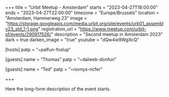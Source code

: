 +++
title = "Urbit Meetup - Amsterdam"
starts = "2023-04-27T18:00:00"
ends = "2023-04-27T22:00:00"
timezone = "Europe/Brussels"
location = "Amsterdam, Hammerweg 23"
image = "https://storage.googleapis.com/media.urbit.org/site/events/urb01_assembly23_std_1-1.png"
registration_url = "https://www.meetup.com/urbit-sf/events/290917526/"
description = "Second meetup in Amsterdam 2023"
dark = true
darken_image = "true"
youtube = "dQw4w9WgXcQ"

[hosts]
patp = “~palfun-foslup“

[guests]
name = “Thomas”
patp = “~dalweb-donfun”

[guests]
name = “Ted”
patp = “~rovnys-ricfer”

+++

Here the long-form description of the event starts. 